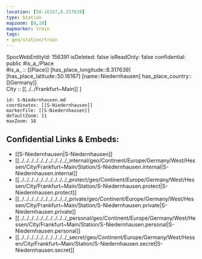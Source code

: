 ```yaml
---
location: [50.16167,8.317639] 
type: Station 
mapzoom: [8,18] 
mapmarker: train 
tags:
- geo/station/train
---
```

SpocWebEntityId: 156391
isDeleted: false
isReadOnly: false
confidential: public
#is_a_/Place  
#is_a_ :: [[Place]] 
[has_place_longitude::8.317639] 
[has_place_latitude::50.16167] 
[name::Niedernhausen] 
has_place_country:: [[Germany]]  
City :: [[../../Frankfurt~Main]] ] 


```leaflet
id: S-Niedernhausen.md
coordinates: [[S-Niedernhausen]] 
markerFile: [[S-Niedernhausen]] 
defaultZoom: 11 
maxZoom: 18
```


## Confidential Links & Embeds: 
- [[S-Niedernhausen|S-Niedernhausen]] 
- [[../../../../../../../../../../_internal/geo/Continent/Europe/Germany/West/Hessen/City/Frankfurt~Main/Station/S-Niedernhausen.internal|S-Niedernhausen.internal]] 
- [[../../../../../../../../../../_protect/geo/Continent/Europe/Germany/West/Hessen/City/Frankfurt~Main/Station/S-Niedernhausen.protect|S-Niedernhausen.protect]] 
- [[../../../../../../../../../../_private/geo/Continent/Europe/Germany/West/Hessen/City/Frankfurt~Main/Station/S-Niedernhausen.private|S-Niedernhausen.private]] 
- [[../../../../../../../../../../_personal/geo/Continent/Europe/Germany/West/Hessen/City/Frankfurt~Main/Station/S-Niedernhausen.personal|S-Niedernhausen.personal]] 
- [[../../../../../../../../../../_secret/geo/Continent/Europe/Germany/West/Hessen/City/Frankfurt~Main/Station/S-Niedernhausen.secret|S-Niedernhausen.secret]] 
